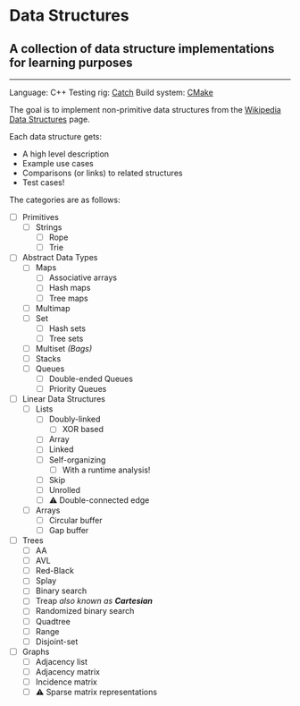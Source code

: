 # Data Structures
## A collection of data structure implementations for learning purposes
----

Language: C++
Testing rig: [Catch](http://catch-lib.net/)
Build system: [CMake](https://cmake.org/)

The goal is to implement non-primitive data structures from the [Wikipedia Data Structures](https://en.wikipedia.org/wiki/List_of_data_structures) page.

Each data structure gets:
- A high level description
- Example use cases
- Comparisons (or links) to related structures
- Test cases!

The categories are as follows:
- [ ] Primitives
    + [ ] Strings
        * [ ] Rope
        * [ ] Trie
- [ ] Abstract Data Types
    + [ ] Maps
        * [ ] Associative arrays
        * [ ] Hash maps
        * [ ] Tree maps
    + [ ] Multimap
    + [ ] Set
        * [ ] Hash sets
        * [ ] Tree sets
    + [ ] Multiset *(Bags)*
    + [ ] Stacks
    + [ ] Queues
        * [ ] Double-ended Queues
        * [ ] Priority Queues
- [ ] Linear Data Structures
    + [ ] Lists
        * [ ] Doubly-linked
            - [ ] XOR based
        * [ ] Array
        * [ ] Linked
        * [ ] Self-organizing
            - [ ] With a runtime analysis!
        * [ ] Skip
        * [ ] Unrolled
        * [ ] :warning: Double-connected edge
    + [ ] Arrays
        * [ ] Circular buffer
        * [ ] Gap buffer
- [ ] Trees
    + [ ] AA
    + [ ] AVL
    + [ ] Red-Black
    + [ ] Splay
    + [ ] Binary search
    + [ ] Treap *also known as **Cartesian***
    + [ ] Randomized binary search
    + [ ] Quadtree
    + [ ] Range
    + [ ] Disjoint-set
- [ ] Graphs
    + [ ] Adjacency list
    + [ ] Adjacency matrix
    + [ ] Incidence matrix
    + [ ] :warning: Sparse matrix representations